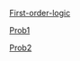 
[First-order-logic](http://pages.cs.wisc.edu/~dyer/cs540/notes/fopc.html)

[Prob1](https://www.ics.uci.edu/~welling/teaching/271fall09/hw7_sol.pdf)

[Prob2](https://cs.gmu.edu/~kosecka/cs580/assign5.html)
